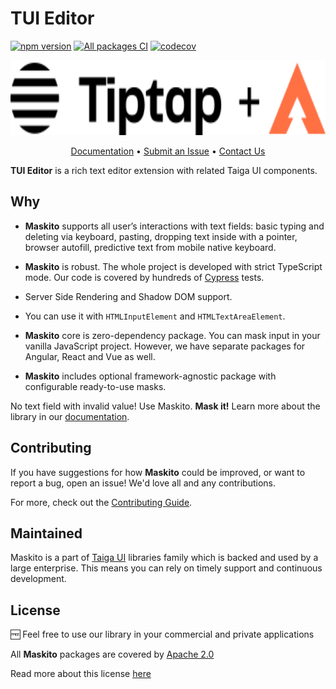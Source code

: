 # TUI Editor

[![npm version](https://img.shields.io/npm/v/@tinkoff/tui-editor.svg)](https://npmjs.com/package/@tinkoff/tui-editor)
[![All packages CI](https://github.com/tinkoff/tui-editor/actions/workflows/build.yml/badge.svg?branch=main)](https://github.com/tinkoff/tui-editor/actions/workflows/build.yml)
[![codecov](https://codecov.io/gh/tinkoff/tui-editor/branch/main/graphs/badge.svg)](https://app.codecov.io/gh/Tinkoff/tui-editor/tree/main/projects)

<p align="center">
    <img src="apps/demo/src/assets/icons/logo.svg" alt="Maskito logo" height="120px">
</p>

<p align="center">
    <a href="https://tinkoff.github.io/tui-editor">Documentation</a> •
    <a href="https://github.com/Tinkoff/tui-editor/issues/new/choose">Submit an Issue</a> •
    <a href="https://t.me/taiga_ui">Contact Us</a>
</p>

**TUI Editor** is a rich text editor extension with related Taiga UI components.

## Why

- **Maskito** supports all user’s interactions with text fields: basic typing and deleting via keyboard, pasting,
  dropping text inside with a pointer, browser autofill, predictive text from mobile native keyboard.

- **Maskito** is robust. The whole project is developed with strict TypeScript mode. Our code is covered by hundreds of
  [Cypress](https://www.cypress.io) tests.

- Server Side Rendering and Shadow DOM support.

- You can use it with `HTMLInputElement` and `HTMLTextAreaElement`.

- **Maskito** core is zero-dependency package. You can mask input in your vanilla JavaScript project. However, we have
  separate packages for Angular, React and Vue as well.

- **Maskito** includes optional framework-agnostic package with configurable ready-to-use masks.

No text field with invalid value! Use Maskito. **Mask it!** Learn more about the library in our
[documentation](https://tinkoff.github.io/maskito).

## Contributing

If you have suggestions for how **Maskito** could be improved, or want to report a bug, open an issue! We'd love all and
any contributions.

For more, check out the [Contributing Guide](CONTRIBUTING.md).

## Maintained

Maskito is a part of [Taiga UI](https://github.com/Tinkoff/taiga-ui) libraries family which is backed and used by a
large enterprise. This means you can rely on timely support and continuous development.

## License

🆓 Feel free to use our library in your commercial and private applications

All **Maskito** packages are covered by [Apache 2.0](/LICENSE)

Read more about this license [here](https://choosealicense.com/licenses/apache-2.0/)
